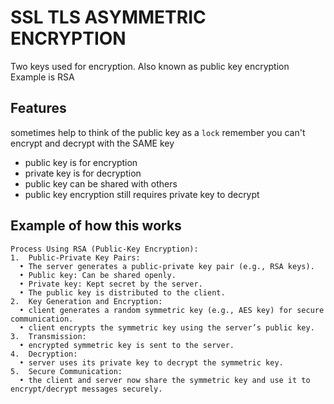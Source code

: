 # SSL TLS ASYMMETRIC ENCRYPTION

Two keys used for encryption. Also known as public key encryption
Example is RSA

## Features
sometimes help to think of the public key as a `lock`
remember you can't encrypt and decrypt with the SAME key

- public key is for encryption
- private key is for decryption
- public key can be shared with others
- public key encryption still requires private key to decrypt

## Example of how this works

```text
Process Using RSA (Public-Key Encryption):
1.	Public-Private Key Pairs:
  •	The server generates a public-private key pair (e.g., RSA keys).
  •	Public key: Can be shared openly.
  •	Private key: Kept secret by the server.
  •	The public key is distributed to the client.
2.	Key Generation and Encryption:
  • client generates a random symmetric key (e.g., AES key) for secure communication.
  • client encrypts the symmetric key using the server’s public key.
3.	Transmission:
  • encrypted symmetric key is sent to the server.
4.	Decryption:
  • server uses its private key to decrypt the symmetric key.
5.	Secure Communication:
  • the client and server now share the symmetric key and use it to encrypt/decrypt messages securely.
```